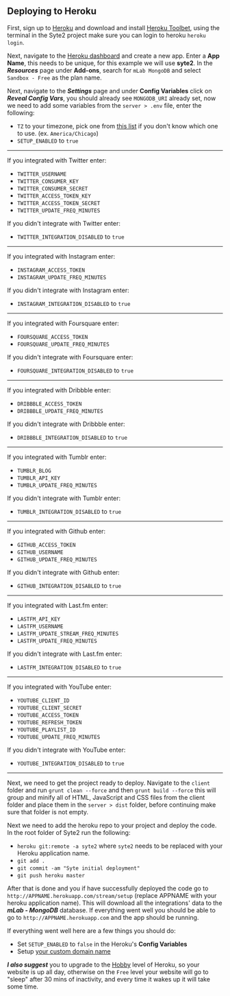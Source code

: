 ## Deploying to Heroku

First, sign up to [Heroku](http://heroku.com) and download and install [Heroku Toolbet](https://devcenter.heroku.com/articles/getting-started-with-nodejs#set-up), using the terminal in the Syte2 project make sure you can login to heroku `heroku login`.

Next, navigate to the [Heroku dashboard](https://dashboard.heroku.com/apps) and create a new app. Enter a **App Name**, this needs to be unique, for this example we will use **syte2**. In the ***Resources*** page under **Add-ons**, search for `mLab MongoDB` and select `Sandbox - Free` as the plan name.

Next, navigate to the ***Settings*** page and under **Config Variables** click on ***Reveal Config Vars***, you should already see `MONGODB_URI` already set, now we need to add some variables from the `server > .env` file, enter the following:

* `TZ` to your timezone, pick one from [this list](https://en.wikipedia.org/wiki/List_of_tz_database_time_zones) if you don't know which one to use. (ex. `America/Chicago`)
* `SETUP_ENABLED` to `true`

---

If you integrated with Twitter enter:

* `TWITTER_USERNAME`
* `TWITTER_CONSUMER_KEY`
* `TWITTER_CONSUMER_SECRET`
* `TWITTER_ACCESS_TOKEN_KEY`
* `TWITTER_ACCESS_TOKEN_SECRET`
* `TWITTER_UPDATE_FREQ_MINUTES`

If you didn't integrate with Twitter enter:

* `TWITTER_INTEGRATION_DISABLED` to `true`

---

If you integrated with Instagram enter:

* `INSTAGRAM_ACCESS_TOKEN`
* `INSTAGRAM_UPDATE_FREQ_MINUTES`

If you didn't integrate with Instagram enter:

* `INSTAGRAM_INTEGRATION_DISABLED` to `true`

---

If you integrated with Foursquare enter:

* `FOURSQUARE_ACCESS_TOKEN`
* `FOURSQUARE_UPDATE_FREQ_MINUTES`

If you didn't integrate with Foursquare enter:

* `FOURSQUARE_INTEGRATION_DISABLED` to `true`

---

If you integrated with Dribbble enter:

* `DRIBBBLE_ACCESS_TOKEN`
* `DRIBBBLE_UPDATE_FREQ_MINUTES`

If you didn't integrate with Dribbble enter:

* `DRIBBBLE_INTEGRATION_DISABLED` to `true`

---

If you integrated with Tumblr enter:

* `TUMBLR_BLOG`
* `TUMBLR_API_KEY`
* `TUMBLR_UPDATE_FREQ_MINUTES`

If you didn't integrate with Tumblr enter:

* `TUMBLR_INTEGRATION_DISABLED` to `true`

---

If you integrated with Github enter:

* `GITHUB_ACCESS_TOKEN`
* `GITHUB_USERNAME`
* `GITHUB_UPDATE_FREQ_MINUTES`

If you didn't integrate with Github enter:

* `GITHUB_INTEGRATION_DISABLED` to `true`

---

If you integrated with Last.fm enter:

* `LASTFM_API_KEY`
* `LASTFM_USERNAME`
* `LASTFM_UPDATE_STREAM_FREQ_MINUTES`
* `LASTFM_UPDATE_FREQ_MINUTES`

If you didn't integrate with Last.fm enter:

* `LASTFM_INTEGRATION_DISABLED` to `true`

---

If you integrated with YouTube enter:

* `YOUTUBE_CLIENT_ID`
* `YOUTUBE_CLIENT_SECRET`
* `YOUTUBE_ACCESS_TOKEN`
* `YOUTUBE_REFRESH_TOKEN`
* `YOUTUBE_PLAYLIST_ID`
* `YOUTUBE_UPDATE_FREQ_MINUTES`

If you didn't integrate with YouTube enter:

* `YOUTUBE_INTEGRATION_DISABLED` to `true`

---

Next, we need to get the project ready to deploy. Navigate to the `client` folder and run `grunt clean --force` and then `grunt build --force` this will group and minify all of HTML, JavaScript and CSS files from the client folder and place them in the `server > dist` folder, before continuing make sure that folder is not empty.

Next we need to add the heroku repo to your project and deploy the code. In the root folder of Syte2 run the following:

* `heroku git:remote -a syte2` where `syte2` needs to be replaced with your Heroku application name.
* `git add .`
* `git commit -am "Syte initial deployment"`
* `git push heroku master`

After that is done and you if have successfully deployed the code go to `http://APPNAME.herokuapp.com/stream/setup` (replace APPNAME with your heroku application name). This will download all the integrations' data to the ***mLab - MongoDB*** database. If everything went well you should be able to go to `http://APPNAME.herokuapp.com` and the app should be running.

If everything went well here are a few things you should do:

* Set `SETUP_ENABLED` to `false` in the Heroku's **Config Variables**
* Setup [your custom domain name](https://devcenter.heroku.com/articles/custom-domains)

***I also suggest*** you to upgrade to the [Hobby](https://www.heroku.com/pricing) level of Heroku, so your website is up all day, otherwise on the `Free` level your website will go to "sleep" after 30 mins of inactivity, and every time it wakes up it will take some time.

